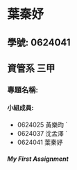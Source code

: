 # 葉秦妤

## 學號: 0624041

## 資管系 三甲

### 專題名稱:

#### 小組成員:
* 0624025 黃樂昀
`
* 0624037 沈孟澤
`
* 0624041 葉秦妤

##### My First Assignment
